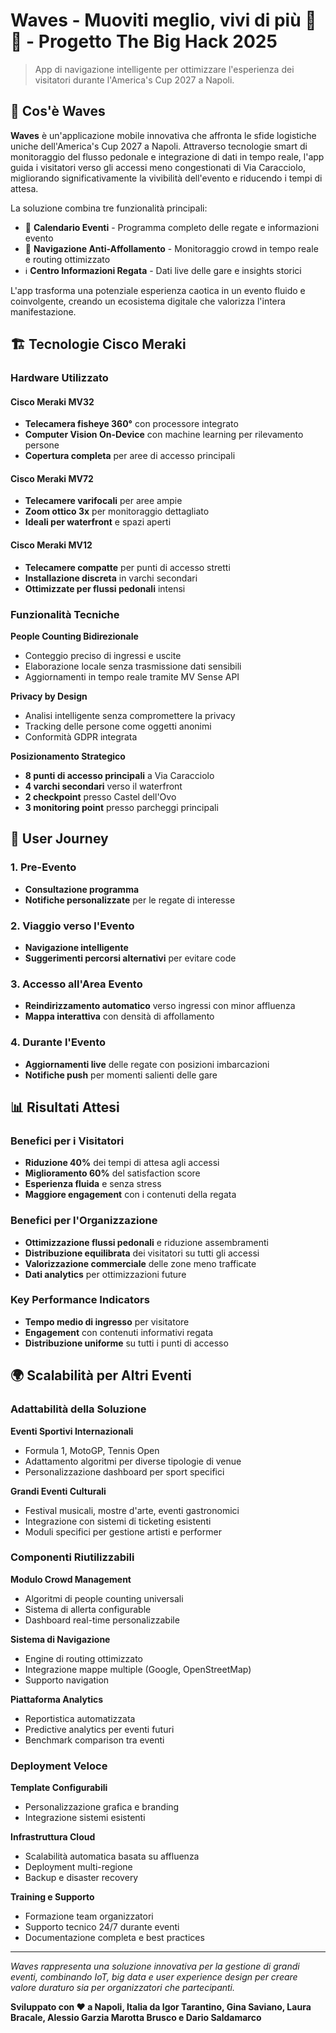 # Waves - Muoviti meglio, vivi di più 🌊⛵ - Progetto The Big Hack 2025

> App di navigazione intelligente per ottimizzare l'esperienza dei visitatori durante l'America's Cup 2027 a Napoli.

## 🎯 Cos'è Waves

**Waves** è un'applicazione mobile innovativa che affronta le sfide logistiche uniche dell'America's Cup 2027 a Napoli. Attraverso tecnologie smart di monitoraggio del flusso pedonale e integrazione di dati in tempo reale, l'app guida i visitatori verso gli accessi meno congestionati di Via Caracciolo, migliorando significativamente la vivibilità dell'evento e riducendo i tempi di attesa.

La soluzione combina tre funzionalità principali:
- 📅 **Calendario Eventi** - Programma completo delle regate e informazioni evento
- 🚶 **Navigazione Anti-Affollamento** - Monitoraggio crowd in tempo reale e routing ottimizzato
- ℹ️ **Centro Informazioni Regata** - Dati live delle gare e insights storici

L'app trasforma una potenziale esperienza caotica in un evento fluido e coinvolgente, creando un ecosistema digitale che valorizza l'intera manifestazione.

## 🏗️ Tecnologie Cisco Meraki

### Hardware Utilizzato

#### Cisco Meraki MV32
- **Telecamera fisheye 360°** con processore integrato
- **Computer Vision On-Device** con machine learning per rilevamento persone
- **Copertura completa** per aree di accesso principali

#### Cisco Meraki MV72  
- **Telecamere varifocali** per aree ampie
- **Zoom ottico 3x** per monitoraggio dettagliato
- **Ideali per waterfront** e spazi aperti

#### Cisco Meraki MV12
- **Telecamere compatte** per punti di accesso stretti
- **Installazione discreta** in varchi secondari
- **Ottimizzate per flussi pedonali** intensi

### Funzionalità Tecniche

**People Counting Bidirezionale**
- Conteggio preciso di ingressi e uscite
- Elaborazione locale senza trasmissione dati sensibili
- Aggiornamenti in tempo reale tramite MV Sense API

**Privacy by Design**
- Analisi intelligente senza compromettere la privacy
- Tracking delle persone come oggetti anonimi
- Conformità GDPR integrata

**Posizionamento Strategico**
- **8 punti di accesso principali** a Via Caracciolo
- **4 varchi secondari** verso il waterfront  
- **2 checkpoint** presso Castel dell'Ovo
- **3 monitoring point** presso parcheggi principali

## 📱 User Journey

### 1. Pre-Evento
- **Consultazione programma**
- **Notifiche personalizzate** per le regate di interesse

### 2. Viaggio verso l'Evento
- **Navigazione intelligente**
- **Suggerimenti percorsi alternativi** per evitare code

### 3. Accesso all'Area Evento
- **Reindirizzamento automatico** verso ingressi con minor affluenza
- **Mappa interattiva** con densità di affollamento

### 4. Durante l'Evento
- **Aggiornamenti live** delle regate con posizioni imbarcazioni
- **Notifiche push** per momenti salienti delle gare

## 📊 Risultati Attesi

### Benefici per i Visitatori
- **Riduzione 40%** dei tempi di attesa agli accessi
- **Miglioramento 60%** del satisfaction score
- **Esperienza fluida** e senza stress
- **Maggiore engagement** con i contenuti della regata

### Benefici per l'Organizzazione
- **Ottimizzazione flussi pedonali** e riduzione assembramenti
- **Distribuzione equilibrata** dei visitatori su tutti gli accessi
- **Valorizzazione commerciale** delle zone meno trafficate
- **Dati analytics** per ottimizzazioni future

### Key Performance Indicators
- **Tempo medio di ingresso** per visitatore
- **Engagement** con contenuti informativi regata
- **Distribuzione uniforme** su tutti i punti di accesso

## 🌍 Scalabilità per Altri Eventi

### Adattabilità della Soluzione

**Eventi Sportivi Internazionali**
- Formula 1, MotoGP, Tennis Open
- Adattamento algoritmi per diverse tipologie di venue
- Personalizzazione dashboard per sport specifici

**Grandi Eventi Culturali**
- Festival musicali, mostre d'arte, eventi gastronomici
- Integrazione con sistemi di ticketing esistenti
- Moduli specifici per gestione artisti e performer

### Componenti Riutilizzabili

**Modulo Crowd Management**
- Algoritmi di people counting universali
- Sistema di allerta configurable
- Dashboard real-time personalizzabile

**Sistema di Navigazione**
- Engine di routing ottimizzato
- Integrazione mappe multiple (Google, OpenStreetMap)
- Supporto navigation

**Piattaforma Analytics**
- Reportistica automatizzata
- Predictive analytics per eventi futuri
- Benchmark comparison tra eventi

### Deployment Veloce

**Template Configurabili**
- Personalizzazione grafica e branding
- Integrazione sistemi esistenti

**Infrastruttura Cloud**
- Scalabilità automatica basata su affluenza
- Deployment multi-regione
- Backup e disaster recovery

**Training e Supporto**
- Formazione team organizzatori
- Supporto tecnico 24/7 durante eventi
- Documentazione completa e best practices

---

*Waves rappresenta una soluzione innovativa per la gestione di grandi eventi, combinando IoT, big data e user experience design per creare valore duraturo sia per organizzatori che partecipanti.*

**Sviluppato con ❤️ a Napoli, Italia da Igor Tarantino, Gina Saviano, Laura Bracale, Alessio Garzia Marotta Brusco e Dario Saldamarco**
